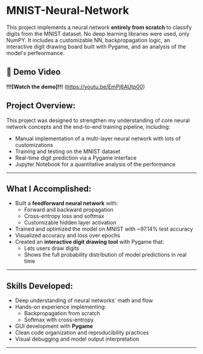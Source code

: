 # MNIST-Neural-Network

This project implements a neural network **entirely from scratch** to classify digits from the MNIST dataset. No deep learning libraries were used, only NumPY. It includes a customizable NN, backpropagation logic, an interactive digit drawing board built with Pygame, and an analysis of the model's perfeormance.

## 🎥 Demo Video

**!!![Watch the demo]!!!** (https://youtu.be/EmPj6AUtp00)

## Project Overview:
This project was designed to strengthen my understanding of core neural network concepts and the end-to-end training pipeline, including:
* Manual implementation of a multi-layer neural network with lots of customizations
* Training and testing on the MNIST dataset
* Real-time digit prediction via a Pygame interface
* Jupyter Notebook for a quantitative analysis of the performance

---

## What I Accomplished:
* Built a **feedforward neural network** with:
  - Forward and backward propagation
  - Cross-entropy loss and softmax
  - Customizable hidden layer activation
* Trained and optimized the model on MNIST with ~97.14% test accuracy
* Visualized accuracy and loss over epochs
* Created an **interactive digit drawing tool** with Pygame that:
  - Lets users draw digits
  - Shows the full probability distribution of model predictions in real time

---

## Skills Developed:
* Deep understanding of neural networks' math and flow
* Hands-on experience implementing:
  - Backpropagation from scratch
  - Softmax with cross-entropy
* GUI development with **Pygame**
* Clean code organization and reproducibility practices
* Visual debugging and model output interpretation

---
